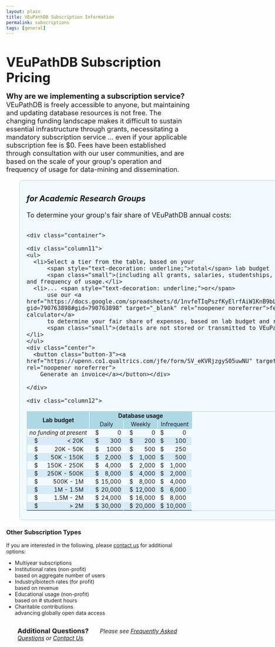 ```yaml
---
layout: plain
title: VEuPathDB Subscription Information
permalink: subscriptions
tags: [general]
---
```

<style>
  h1 {
    font-size: 2.5em;
    margin-bottom:0;
    padding-bottom:0;
    padding-top:0;
  }

  div.static-content {
    font-size:130%;
 
    h2 {
      font-size: 1.5em;
      font-weight:400;
      padding-bottom:0.5em;
    }
    h3 {
      padding-top:0.25em;
      font-style: italic;
    }

    div.container {
      display: flex;
    }

    div.column1 {
      flex: 0 0 60%; 
      border-radius: .5em;
      border: 1px solid lightblue;
      background: #e6f7fd78;
      padding: 0 1em 0.5em;
      margin-left: 2em;
      min-width: 45em;
      p {margin:0;}
    }
    div.column2 {
      position:relative;
      flex: 0 0 auto;
      border-radius: .5em;
      border: 1px solid #dbb667a6;
      background: #fdf9e696;
      padding: 0 1em 0;
      margin-left: 2em;
      max-width: 20em;
      p {margin:0;}
    }
   
    div.column11 {
      flex: 0 0 45%;
    }
    div.column12 {
      flex: 0 0 auto;
      margin-left: 1em;
      p {
        font-size: 85%;
        font-weight: bold;
        background: lightblue;
        text-align: right;
        position: relative;
        right: 6em;
      }
    }

    ul {
      list-style-type: square;
    }
    .column11 ul {
      padding-left: 0;
      margin-top: 0;
    }
    .column11 li {
      padding-top: 1.5em;
      padding-bottom: 0.5em;
    }
    .column2 li {
      padding-top: 0.4em;
      padding-bottom: 0.5em;
    }

    table {
      font-size: 85%;
      border: 1px solid lightblue;
    }
    td {
      text-align: right;
      padding: 0.10em 0.4em;
    }
    td.center {
      text-align: center;
      vertical-align: middle;
    }
    td.sidewhite {
      border-right: 1px solid white;
    }
    thead td {
      font-weight: bold;
      border: 1px solid lightblue;
      background: lightblue;
    }
    tbody tr.alt td {
      background: #d6eaf8;
    }
    td.nopad-r {
      padding-right: 0;
    }
    td.pad-r-1em {
      padding-right: 1em
    }
    td.pad-l-1em {
      padding-left: 1em
    }

    .button-3 {
      font-size: 130%;
      background-color: green;
      border: 0.15em solid green;
      border-radius: 8px;
      box-shadow: rgba(27, 31, 35, 0.04) 0 1px 0, rgba(255, 255, 255, 0.25) 0 1px 0 inset;
      box-sizing: border-box;
      color: white;
      cursor: pointer;
      font-weight: 400;
      margin-top: 0.6em;
      padding: 0.4em 0.7em;
      transition: background-color 0.2s cubic-bezier(0.3, 0, 0.5, 1);
      touch-action: manipulation;
      vertical-align: middle;
    }
    .button-3:focus:not(:focus-visible):not(.focus-visible) {
      box-shadow: none;
      outline: none;
    }
    .button-3:hover {
      background-color: #2c974b;
    }
    .button-3:focus {
      box-shadow: rgba(46, 164, 79, .4) 0 0 0 3px;
      outline: none;
    }
    .button-3:active {
      background-color: #298e46;
      box-shadow: rgba(20, 70, 32, .2) 0 1px 0 inset;
    }
    .button-3 a {
      text-decoration: none;
      color: white;
    }
    .italics {
      font-style:italic;
    }
    .small {
      font-size:90%;
      font-style:italic;
    }
    .center {
      text-align: center;
    }

    @media only screen and (max-width: 50em) {
      div.container {
        flex-wrap:wrap;
      }
      div.column1, div.column2, .button-3 {
        margin-bottom: 1em;
        margin-left: 0;
      }
    }

  }
</style>

<h1>VEuPathDB Subscription Pricing</h1>

<div class="static-content">

  <div class="top">
    <p><b style="font-size:110%">Why are we implementing a subscription service?</b> VEuPathDB is freely accessible to anyone, but maintaining and updating database resources is not free. The changing funding landscape makes it difficult to sustain essential infrastructure through grants, necessitating a mandatory subscription service ... even if your applicable subscription fee is $0. Fees have been established through consultation with our user communities, and are based on the scale of your group's operation and frequency of usage for data-mining and dissemination.</p>
  </div>

  <div class="container">

  <div class="column1">
    <h3>for Academic Research Groups</h3>
    <p style="padding-bottom:1em">To determine your group's fair share of VEuPathDB annual costs:</p>

    <div class="container">

    <div class="column11">
    <ul>
      <li>Select a tier from the table, based on your 
          <span style="text-decoration: underline;">total</span> lab budget 
          <span class="small">(including all grants, salaries, studentships, etc.)</span> and frequency of usage.</li>
      <li>... <span style="text-decoration: underline;">or</span> 
          use our <a href="https://docs.google.com/spreadsheets/d/1nvfeTIqPszfKyElrfAiW1KnB9bL5BSqmVeux_7u9XEo/copy?gid=790763898#gid=790763898" target="_blank" rel="noopener noreferrer">fee calculator</a> 
          to determine your fair share of expenses, based on lab budget and resource usage
          <span class="small">(details are not stored or transmitted to VEuPathDB.)</span></li>
    </ul>
    <div class="center">
      <button class="button-3"><a href="https://upenn.co1.qualtrics.com/jfe/form/SV_eKVRjzgyS05uwNU" target="_blank" rel="noopener noreferrer">
        Generate an invoice</a></button></div>

    </div>

    <div class="column12">
  <table>

  <thead>
    <tr>
      <td colspan="2" rowspan="2" class="center sidewhite">Lab budget</td>
      <td colspan="6" class="center">Database usage</td>
    </tr>
    <tr>
      <td colspan="2" class="center sidewhite" style="font-weight:400">Daily</td>
      <td colspan="2" class="center sidewhite" style="font-weight:400">Weekly</td>
      <td colspan="2" class="center" style="font-weight:400">Infrequent</td>
    </tr>
  </thead>

  <tbody><tr>
    <td colspan="2" class="center sidewhite"><i>no funding at present</i></td>
    <td class="pad-l-1em nopad-r">$</td>
    <td class="sidewhite">0</td>
    <td class="pad-l-1em nopad-r">$</td>
    <td class="sidewhite">0</td>
    <td class="nopad-r">$</td>
    <td class="pad-r-1em">0</td>
  </tr>
  <tr class="alt">
    <td class="pad-l-1em nopad-r">$</td>
    <td class="pad-r-1em sidewhite">&lt; 20K</td>
    <td class="pad-l-1em nopad-r">$</td>
    <td class="sidewhite">300</td>
    <td class="pad-l-1em nopad-r">$</td>
    <td class="sidewhite">200</td>
    <td class="nopad-r">$</td>
    <td class="pad-r-1em">100</td>
  </tr>
  <tr>
    <td class="pad-l-1em nopad-r">$</td>
    <td class="pad-r-1em sidewhite">20K - 50K</td>
    <td class="pad-l-1em nopad-r">$</td>
    <td class="sidewhite">1000</td>
    <td class="pad-l-1em nopad-r">$</td>
    <td class="sidewhite">500</td>
    <td class="nopad-r">$</td>
    <td class="pad-r-1em">250</td>
  </tr>
  <tr class="alt">
    <td class="nopad-r">$</td>
    <td class="pad-r-1em sidewhite">50K - 150K</td>
    <td class="nopad-r">$</td>
    <td class="sidewhite">2,000</td>
    <td class="nopad-r">$</td>
    <td>1,000</td>
    <td class="nopad-r">$</td>
    <td class="pad-r-1em">500</td>
  </tr>
  <tr>
    <td class="nopad-r">$</td>
    <td class="pad-r-1em sidewhite">150K - 250K</td>
    <td class="nopad-r">$</td>
    <td class="sidewhite">4,000</td>
    <td class="nopad-r">$</td>
    <td class="sidewhite">2,000</td>
    <td class="nopad-r">$</td>
    <td class="pad-r-1em">1,000</td>
  </tr>
  <tr class="alt">
    <td class="nopad-r">$</td>
    <td class="pad-r-1em sidewhite">250K - 500K</td>
    <td class="nopad-r">$</td>
    <td class="sidewhite">8,000</td>
    <td class="nopad-r">$</td>
    <td class="sidewhite">4,000</td>
    <td class="nopad-r">$</td>
    <td class="pad-r-1em">2,000</td>
  </tr>
  <tr>
    <td class="nopad-r">$</td>
    <td class="pad-r-1em sidewhite">500K - 1M</td>
    <td class="nopad-r">$</td>
    <td class="sidewhite">15,000</td>
    <td class="nopad-r">$</td>
    <td class="sidewhite">8,000</td>
    <td class="nopad-r">$</td>
    <td class="pad-r-1em">4,000</td>
  </tr>
  <tr class="alt">
    <td class="nopad-r">$</td>
    <td class="pad-r-1em sidewhite">1M - 1.5M</td>
    <td class="nopad-r">$</td>
    <td class="sidewhite">20,000</td>
    <td class="nopad-r">$</td>
    <td class="sidewhite">12,000</td>
    <td class="nopad-r">$</td>
    <td class="pad-r-1em">6,000</td>
  </tr>
  <tr>
    <td class="nopad-r">$</td>
    <td class="pad-r-1em sidewhite">1.5M - 2M</td>
    <td class="nopad-r">$</td>
    <td class="sidewhite">24,000</td>
    <td class="nopad-r">$</td>
    <td class="sidewhite">16,000</td>
    <td class="nopad-r">$</td>
    <td class="pad-r-1em">8,000</td>
  </tr>
  <tr class="alt">
    <td class="nopad-r">$</td>
    <td class="pad-r-1em sidewhite">&gt; 2M</td>
    <td class="nopad-r">$</td>
    <td class="sidewhite">30,000</td>
    <td class="nopad-r">$</td>
    <td class="sidewhite">20,000</td>
    <td class="nopad-r">$</td>
    <td class="pad-r-1em">10,000</td>
  </tr></tbody>

  </table>
    </div>
    </div>

  </div>  <!-- end of column1 -->

  <div class="column2">     
    <h3>Other Subscription Types</h3>
    <p>If you are interested in the following, please
      <a href="mailto:subscriptions@veupathdb.org">contact us</a> for additional options:</p>
    <ul>
        <li>Multiyear subscriptions</li>
        <li>Institutional rates (non-profit) <br><span class="small">based on aggregate number of users</span></li>
        <li>Industry/biotech rates (for profit) <br><span class="small">based on revenue</span></li>
        <li>Educational usage (non-profit) <br><span class="small">based on # student hours</span></li>
        <li>Charitable contributions<br><span class="small">advancing globally open data access</span></li>
    </ul>
  </div>  <!-- end of column2 -->
  </div>

  <div style="margin:2em 2em;font-size: 110%">
    <h3 style="display:inline">Additional Questions?</h3><p style="padding-left:2em;display:inline"><i>Please see 
      <a href="/a/app/static-content/faq.html">Frequently Asked Questions</a> or <a href="/a/app/contact-us">Contact Us</a>.</i></p>
  </div>

</div>

